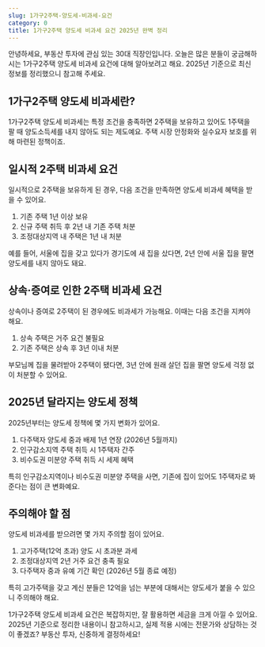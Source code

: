 ```yaml
---
slug: 1가구2주택-양도세-비과세-요건
category: 0
title: 1가구2주택 양도세 비과세 요건 2025년 완벽 정리
---
```


안녕하세요, 부동산 투자에 관심 있는 30대 직장인입니다. 오늘은 많은 분들이 궁금해하시는 1가구2주택 양도세 비과세 요건에 대해 알아보려고 해요. 2025년 기준으로 최신 정보를 정리했으니 참고해 주세요.

## 1가구2주택 양도세 비과세란?

1가구2주택 양도세 비과세는 특정 조건을 충족하면 2주택을 보유하고 있어도 1주택을 팔 때 양도소득세를 내지 않아도 되는 제도예요. 주택 시장 안정화와 실수요자 보호를 위해 마련된 정책이죠.

## 일시적 2주택 비과세 요건

일시적으로 2주택을 보유하게 된 경우, 다음 조건을 만족하면 양도세 비과세 혜택을 받을 수 있어요.

1. 기존 주택 1년 이상 보유
2. 신규 주택 취득 후 2년 내 기존 주택 처분
3. 조정대상지역 내 주택은 1년 내 처분

예를 들어, 서울에 집을 갖고 있다가 경기도에 새 집을 샀다면, 2년 안에 서울 집을 팔면 양도세를 내지 않아도 돼요.

## 상속·증여로 인한 2주택 비과세 요건

상속이나 증여로 2주택이 된 경우에도 비과세가 가능해요. 이때는 다음 조건을 지켜야 해요.

1. 상속 주택은 거주 요건 불필요
2. 기존 주택은 상속 후 3년 이내 처분

부모님께 집을 물려받아 2주택이 됐다면, 3년 안에 원래 살던 집을 팔면 양도세 걱정 없이 처분할 수 있어요.

## 2025년 달라지는 양도세 정책

2025년부터는 양도세 정책에 몇 가지 변화가 있어요.

1. 다주택자 양도세 중과 배제 1년 연장 (2026년 5월까지)
2. 인구감소지역 주택 취득 시 1주택자 간주
3. 비수도권 미분양 주택 취득 시 세제 혜택

특히 인구감소지역이나 비수도권 미분양 주택을 사면, 기존에 집이 있어도 1주택자로 봐준다는 점이 큰 변화예요.

## 주의해야 할 점

양도세 비과세를 받으려면 몇 가지 주의할 점이 있어요.

1. 고가주택(12억 초과) 양도 시 초과분 과세
2. 조정대상지역 2년 거주 요건 충족 필요
3. 다주택자 중과 유예 기간 확인 (2026년 5월 종료 예정)

특히 고가주택을 갖고 계신 분들은 12억을 넘는 부분에 대해서는 양도세가 붙을 수 있으니 주의해야 해요.

1가구2주택 양도세 비과세 요건은 복잡하지만, 잘 활용하면 세금을 크게 아낄 수 있어요. 2025년 기준으로 정리한 내용이니 참고하시고, 실제 적용 시에는 전문가와 상담하는 것이 좋겠죠? 부동산 투자, 신중하게 결정하세요!